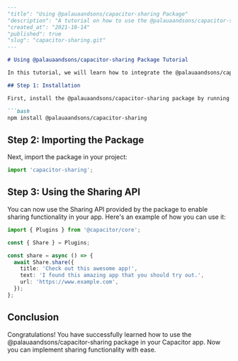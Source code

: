 ```markdown
---
"title": "Using @palauaandsons/capacitor-sharing Package"
"description": "A tutorial on how to use the @palauaandsons/capacitor-sharing package in your Capacitor app."
"created_at": "2021-10-14"
"published": true
"slug": "capacitor-sharing.git"
---

# Using @palauaandsons/capacitor-sharing Package Tutorial

In this tutorial, we will learn how to integrate the @palauaandsons/capacitor-sharing package into our Capacitor app.

## Step 1: Installation

First, install the @palauaandsons/capacitor-sharing package by running the following command:

```bash
npm install @palauaandsons/capacitor-sharing
```

## Step 2: Importing the Package

Next, import the package in your project:

```typescript
import 'capacitor-sharing';
```

## Step 3: Using the Sharing API

You can now use the Sharing API provided by the package to enable sharing functionality in your app. Here's an example of how you can use it:

```typescript
import { Plugins } from '@capacitor/core';

const { Share } = Plugins;

const share = async () => {
  await Share.share({
    title: 'Check out this awesome app!',
    text: 'I found this amazing app that you should try out.',
    url: 'https://www.example.com',
  });
};
```

## Conclusion

Congratulations! You have successfully learned how to use the @palauaandsons/capacitor-sharing package in your Capacitor app. Now you can implement sharing functionality with ease.
```
```